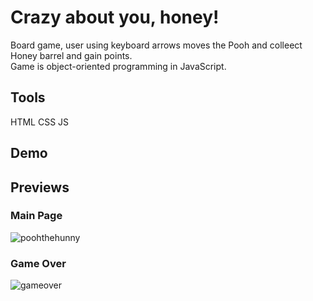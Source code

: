 # Crazy about you, honey!
Board game, user using keyboard arrows moves the Pooh and colleect Honey barrel and gain points.  <br />
Game is object-oriented programming in JavaScript.

## Tools
HTML
CSS
JS

## Demo

## Previews
### Main Page

![poohthehunny](https://user-images.githubusercontent.com/40436283/48121013-16b75f00-e274-11e8-8b73-bea08b871e9a.png)

### Game Over

![gameover](https://user-images.githubusercontent.com/40436283/48121010-14ed9b80-e274-11e8-9a5a-bee1bf44a920.png)
